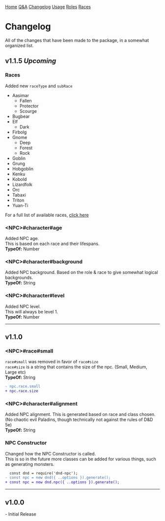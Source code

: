 <title>Changelog</title>
<div class="topnav">
		<a href="./index.html">Home</a>
		<a href="./qa.html">Q&A</a>
		<a href="./changelog.html">Changelog</a>
		<a href="./usage.html">Usage</a>
		<a href="./roleTypes.html">Roles</a>
		<a href="./raceTypes.html">Races</a>
</div>

# **Changelog**
All of the changes that have been made to the package, in a somewhat organized list.<br>
## **v1.1.5** *Upcoming*
### **Races**
Added new `raceType` and `subRace`
- Aasimar
	- Fallen
	- Protector
	- Scourge
- Bugbear
- Elf
	- Dark
- Firbolg
- Gnome
	- Deep
	- Forest
	- Rock
- Goblin
- Grung
- Hobgoblin
- Kenku
- Kobold
- Lizardfolk
- Orc
- Tabaxi
- Triton
- Yuan-Ti

For a full list of available races, [click here](./raceTypes.html)

### **\<NPC>#character#age**
Added NPC age.<br>
This is based on each race and their lifespans.<br>
<b>TypeOf:</b> <span class="yellow">Number</span>

### **\<NPC>#character#background**
Added NPC background.
Based on the role & race to give somewhat logical backgrounds.<br>
<b>TypeOf:</b> <span class="yellow">String</span>

### **\<NPC>#character#level**
Added NPC level.<br>
This will always be level 1.<br>
<b>TypeOf:</b> <span class="yellow">Number</span>
<hr>

## **v1.1.0**
### **\<NPC>#race#small**
`race#small` was removed in favor of `race#size`<br>
`race#size` is a string that contains the size of the npc. (Small, Medium, Large etc)<br>
<b>TypeOf:</b> <span class="yellow">String</span>

```diff
- npc.race.small
+ npc.race.size
```

### **\<NPC>#character#alignment**
Added NPC alignment. This is generated based on race and class chosen.<br>
(No chaotic evil Paladins, though technically not against the rules of D&D 5e)<br>
<b>TypeOf:</b> <span class="yellow">String</span>

### **NPC Constructor**
Changed how the NPC Constructor is called.<br>
This is so in the future more classes can be added for various things, such as generating monsters.

```diff
  const dnd = require('dnd-npc');
- const npc = new dnd({ ..options }).generate();
+ const npc = new dnd.npc({ ..options }).generate();
```
<hr>

## **v1.0.0**
\- Initial Release
